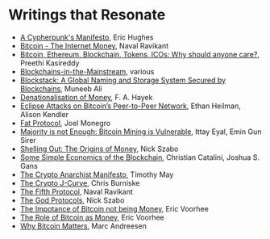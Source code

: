 # Writings that Resonate
* [A Cypherpunk's Manifesto](http://nakamotoinstitute.org/cypherpunk-manifesto/#selection-11.1-11.12), Eric Hughes
* [Bitcoin - The Internet Money](https://startupboy.com/2013/11/07/bitcoin-the-internet-of-money/), Naval Ravikant
* [Bitcoin, Ethereum, Blockchain, Tokens, ICOs: Why should anyone care?](https://hackernoon.com/bitcoin-ethereum-blockchain-tokens-icos-why-should-anyone-care-890b868cec06), Preethi Kasireddy
* [Blockchains-in-the-Mainstream](http://www.neverstopmarketing.com/wp-content/uploads/2016/12/Blockchains-in-the-Mainstream-When-Will-Everyone-Else-Know-NSM.pdf), various
* [Blockstack: A Global Naming and Storage System
Secured by Blockchains](https://blockstack.org/blockstack_usenix16.pdf), Muneeb Ali
* [Denationalisation of Money](https://mises.org/system/tdf/Denationalisation%20of%20Money%20The%20Argument%20Refined_5.pdf?file=1&type=document), F. A. Hayek
* [Eclipse Attacks on Bitcoin’s Peer-to-Peer Network](https://www.usenix.org/system/files/conference/usenixsecurity15/sec15-paper-heilman.pdf), Ethan Heilman, Alison Kendler
* [Fat Protocol](http://www.usv.com/blog/fat-protocols), Joel Monegro
* [Majority is not Enough: Bitcoin Mining is Vulnerable](http://www.cs.cornell.edu/~ie53/publications/btcProcFC.pdf), Ittay Eyal, Emin Gun Sirer 
* [Shelling Out: The Origins of Money](http://nakamotoinstitute.org/shelling-out/), Nick Szabo
* [Some Simple Economics of the Blockchain](https://papers.ssrn.com/sol3/papers.cfm?abstract_id=2874598), Christian Catalini, Joshua S. Gans
* [The Crypto Anarchist Manifesto](http://nakamotoinstitute.org/crypto-anarchist-manifesto/#selection-55.7-55.21), Timothy May
* [The Crypto J-Curve](https://medium.com/@cburniske/the-crypto-j-curve-be5fdddafa26), Chris Burniske
* [The Fifth Protocol](https://startupboy.com/2014/04/01/the-fifth-protocol/), Naval Ravikant
* [The God Protocols](http://web.archive.org/web/20061230075325/http://www.theiia.org/ITAudit/index.cfm?act=itaudit.archive&fid=216), Nick Szabo
* [The Impotance of Bitcoin not being Money](http://moneyandstate.com/the-importance-of-bitcoin-not-being-money/), Eric Voorhee
* [The Role of Bitcoin as Money](http://moneyandstate.com/role-bitcoin-money/), Eric Voorhee
* [Why Bitcoin Matters](https://dealbook.nytimes.com/2014/01/21/why-bitcoin-matters/), Marc Andreesen
